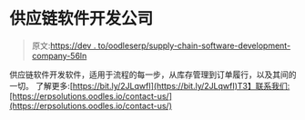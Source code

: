 # 供应链软件开发公司

> 原文:[https://dev . to/oodleserp/supply-chain-software-development-company-56ln](https://dev.to/oodleserp/supply-chain-software-development-company-56ln)

供应链软件开发软件，适用于流程的每一步，从库存管理到订单履行，以及其间的一切。
了解更多:[https://bit.ly/2JLqwfI](https://bit.ly/2JLqwfI)T3】联系我们:[https://erpsolutions.oodles.io/contact-us/](https://erpsolutions.oodles.io/contact-us/)
